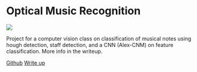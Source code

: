 # Optical Music Recognition

<img src="/thumbnails/omr.png">

Project for a computer vision class on classification of musical notes using hough detection, staff detection, and a CNN (Alex-CNM) on feature classification. More info in the writeup.

<p class="links">
<a href="https://github.com/zhaovan/optical-music-recognition">Github</a>
<a href="https://github.com/zhaovan/optical-music-recognition/blob/master/CV_Final_Project.pdf">Write up</a>
</p>
